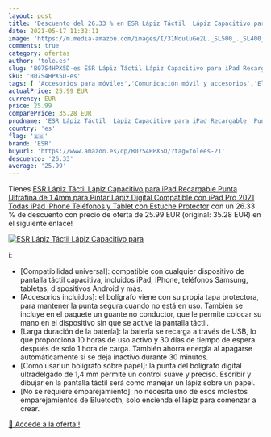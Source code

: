 ```yaml
---
layout: post
title: 'Descuento del 26.33 % en ESR Lápiz Táctil  Lápiz Capacitivo para '
date: 2021-05-17 11:32:11
image: 'https://m.media-amazon.com/images/I/31NouluGe2L._SL500_._SL400_.jpg'
comments: true
category: ofertas
author: 'tole.es'
slug: 'B07S4HPX5D-es ESR Lápiz Táctil Lápiz Capacitivo para iPad Recargable...'
sku: 'B07S4HPX5D-es'
tags: [ 'Accesorios para móviles','Comunicación móvil y accesorios','Electrónica','Punteros para móviles','esr','ipad','iphone', ]
actualPrice: 25.99 EUR
currency: EUR
price: 25.99
comparePrice: 35.28 EUR
prodname: 'ESR Lápiz Táctil  Lápiz Capacitivo para iPad Recargable  Punta Ultrafina de 1 4mm  para Pintar Lápiz Digital Compatible con iPad Pro 2021  Todas iPad  iPhone  Teléfonos y Tablet  con Estuche Protector'
country: 'es'
flag: '🇪🇸'
brand: 'ESR'
buyurl: 'https://www.amazon.es/dp/B07S4HPX5D/?tag=tolees-21'
descuento: '26.33'
average: '25.99'
---
```


Tienes [ESR Lápiz Táctil  Lápiz Capacitivo para iPad Recargable  Punta Ultrafina de 1 4mm  para Pintar Lápiz Digital Compatible con iPad Pro 2021  Todas iPad  iPhone  Teléfonos y Tablet  con Estuche Protector](https://www.amazon.es/dp/B07S4HPX5D/?tag=tolees-21) con un 26.33 % de descuento con precio de oferta de 25.99 EUR (original: 35.28 EUR) en el siguiente enlace!

[![ESR Lápiz Táctil  Lápiz Capacitivo para ](https://m.media-amazon.com/images/I/31NouluGe2L._SL500_._SL400_.jpg)](https://www.amazon.es/dp/B07S4HPX5D/?tag=tolees-21)

ℹ️:

- [Compatibilidad universal]: compatible con cualquier dispositivo de pantalla táctil capacitiva, incluidos iPad, iPhone, teléfonos Samsung, tabletas, dispositivos Android y más.
- [Accesorios incluidos]: el bolígrafo viene con su propia tapa protectora, para mantener la punta segura cuando no está en uso. También se incluye en el paquete un guante no conductor, que le permite colocar su mano en el dispositivo sin que se active la pantalla táctil.
- [Larga duración de la batería]: la batería se recarga a través de USB, lo que proporciona 10 horas de uso activo y 30 días de tiempo de espera después de solo 1 hora de carga. También ahorra energía al apagarse automáticamente si se deja inactivo durante 30 minutos.
- [Como usar un bolígrafo sobre papel]: la punta del bolígrafo digital ultradelgado de 1,4 mm permite un control suave y preciso. Escribir y dibujar en la pantalla táctil será como manejar un lápiz sobre un papel.
- [No se requiere emparejamiento]: no necesita uno de esos molestos emparejamientos de Bluetooth, solo encienda el lápiz para comenzar a crear.

[🛒 Accede a la oferta!!](https://www.amazon.es/dp/B07S4HPX5D/?tag=tolees-21)
